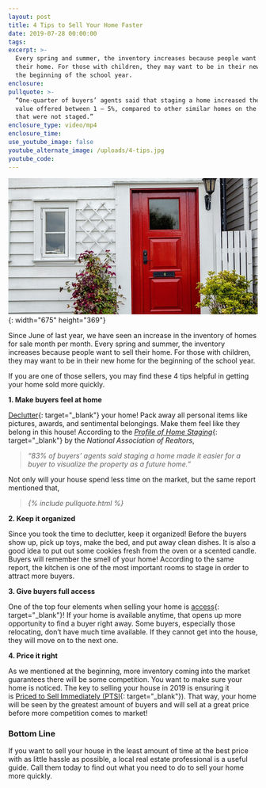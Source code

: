 ```yaml
---
layout: post
title: 4 Tips to Sell Your Home Faster
date: 2019-07-28 00:00:00
tags:
excerpt: >-
  Every spring and summer, the inventory increases because people want to sell
  their home. For those with children, they may want to be in their new home for
  the beginning of the school year.
enclosure:
pullquote: >-
  “One-quarter of buyers’ agents said that staging a home increased the dollar
  value offered between 1 – 5%, compared to other similar homes on the market
  that were not staged.”
enclosure_type: video/mp4
enclosure_time:
use_youtube_image: false
youtube_alternate_image: /uploads/4-tips.jpg
youtube_code:
---
```


![](/uploads/4-tips.jpg){: width="675" height="369"}

Since June of last year, we have seen an increase in the inventory of homes for sale month per month. Every spring and summer, the inventory increases because people want to sell their home. For those with children, they may want to be in their new home for the beginning of the school year.

If you are one of those sellers, you may find these 4 tips helpful in getting your home sold more quickly.

**1\. Make buyers feel at home**

[Declutter](https://www.simplifyingthemarket.com/2019/02/06/the-konmari-method-helping-you-prep-your-house-for-sale/?a=493612-8c0dbc3d035ab276a3307c7af975cf8a){: target="_blank"}&nbsp;your home\! Pack away all personal items like pictures, awards, and sentimental belongings. Make them feel like they belong in this house\! According to the&nbsp;[*Profile of Home Staging*](https://www.nar.realtor/research-and-statistics/research-reports/profile-of-home-staging){: target="_blank"}&nbsp;by the&nbsp;*National Association of Realtors*,

> *“83% of buyers’ agents said staging a home made it easier for a buyer to visualize the property as a future home.”*

Not only will your house spend less time on the market, but the same report mentioned that,

> *{% include pullquote.html %}*

**2\. Keep it organized**

Since you took the time to declutter, keep it organized\! Before the buyers show up, pick up toys, make the bed, and put away clean dishes. It is also a good idea to put out some cookies fresh from the oven or a scented candle. Buyers will remember the smell of your home\! According to the same report, the kitchen is one of the most important rooms to stage in order to attract more buyers.

**3\. Give buyers full access**

One of the top four elements when selling your home is&nbsp;[access](https://www.simplifyingthemarket.com/2019/05/06/why-access-is-one-of-the-most-important-factors-in-getting-your-house-sold/?a=493612-8c0dbc3d035ab276a3307c7af975cf8a){: target="_blank"}\! If your home is available anytime, that opens up more opportunity to find a buyer right away. Some buyers, especially those relocating, don’t have much time available. If they cannot get into the house, they will move on to the next one.

**4\. Price it right**

As we mentioned at the beginning, more inventory coming into the market guarantees there will be some competition. You want to make sure your home is noticed. The key to selling your house in 2019 is ensuring it is&nbsp;[Priced to Sell Immediately (PTSI](https://www.simplifyingthemarket.com/2019/03/21/is-your-house-priced-to-sell-immediately-ptsi/?a=493612-8c0dbc3d035ab276a3307c7af975cf8a){: target="_blank"}). That way, your home will be seen by the greatest amount of buyers and will sell at a great price before more competition comes to market\!

### **Bottom Line**

If you want to sell your house in the least amount of time at the best price with as little hassle as possible, a local real estate professional is a useful guide. Call them today to find out what you need to do to sell your home more quickly.